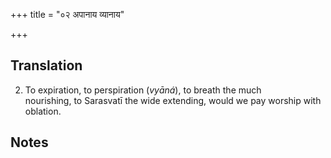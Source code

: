 +++
title = "०२ अपानाय व्यानाय"

+++
## Translation
2. To expiration, to perspiration (*vyāná*), to breath the much  
nourishing, to Sarasvatī the wide extending, would we pay worship with  
oblation.

## Notes


